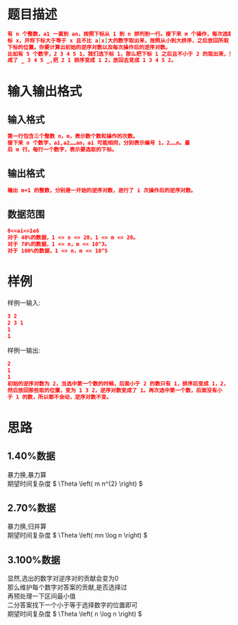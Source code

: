 # **题目描述**

```json
有 n 个整数，a1 一直到 an，按照下标从 1 到 n 排列到一行。接下来 m 个操作，每次选取下
标 x，并将下标大于等于 x 且不比 a[x]大的数字取出来，按照从小到大排序，之后放回所取
下标的位置。你要计算出初始的逆序对数以及每次操作后的逆序对数。  
比如有 5 个数字，2 3 4 5 1，我们选下标 1，那么把下标 1 之后且不小于 2 的取出来，变成
成了 _ 3 4 5 _,把 2 1 排序变成 1 2，放回去变成 1 3 4 5 2。  
```

# **输入输出格式**

## 输入格式

```json
第一行包含三个整数 n，m，表示数个数和操作的次数。
接下来 n 个数字，a1,a2……an，ai 可能相同，分别表示编号 1，2……n。最
后 m 行，每行一个数字，表示要选取的下标。

```

## 输出格式

```json
输出 m+1 的整数，分别是一开始的逆序对数，进行了 i 次操作后的逆序对数。
```

## 数据范围

```json
0<=ai<=1e6
对于 40%的数据，1 <= n <= 20，1 <= m <= 20。
对于 70%的数据，1 <= n，m <= 10^3。
对于 100%的数据，1 <= n，m <= 10^5
```

# **样例**

样例一输入:

```json
3 2
2 3 1
1
1
```

样例一输出:

```json
2
1
1  
初始的逆序对数为 2，当选中第一个数的时候，后面小于 2 的数只有 1，排序后变成 1，2，
然后放回那些取的位置，变为 1 3 2，逆序对数变成了 1。再次选中第一个数，后面没有小
于 1 的数，所以都不会动，逆序对数不变。
```

# **思路**

## 1.40%数据

暴力换,暴力算  
期望时间复杂度 $ \Theta \left( m n^{2} \right) $

## 2.70%数据

暴力换,归并算  
期望时间复杂度 $ \Theta \left( mn \log n \right) $

## 3.100%数据

显然,选出的数字对逆序对的贡献会变为0  
那么维护每个数字对答案的贡献,是否选择过  
再预处理一下区间最小值  
二分答案找下一个小于等于选择数字的位置即可  
期望时间复杂度 $ \Theta \left( n \log n \right) $